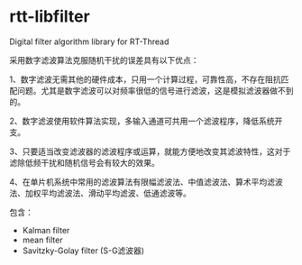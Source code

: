 # rtt-libfilter
Digital filter algorithm library for RT-Thread

采用数字滤波算法克服随机干扰的误差具有以下优点：

1、数字滤波无需其他的硬件成本，只用一个计算过程，可靠性高，不存在阻抗匹配问题。尤其是数字滤波可以对频率很低的信号进行滤波，这是模拟滤波器做不到的。

2、数字滤波使用软件算法实现，多输入通道可共用一个滤波程序，降低系统开支。

3、只要适当改变滤波器的滤波程序或运算，就能方便地改变其滤波特性，这对于滤除低频干扰和随机信号会有较大的效果。

4、在单片机系统中常用的滤波算法有限幅滤波法、中值滤波法、算术平均滤波法、加权平均滤波法、滑动平均滤波、低通滤波等。


包含：

- Kalman filter
- mean filter
- Savitzky-Golay filter (S-G滤波器)